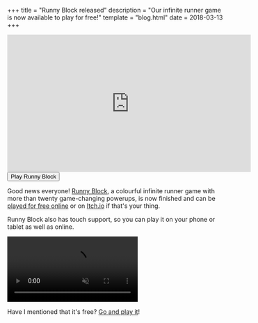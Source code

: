 +++
title = "Runny Block released"
description = "Our infinite runner game is now available to play for free!"
template = "blog.html"
date = 2018-03-13
+++

<a href="http://www.runnyblock.com" title="Play our latest game here" class="game-link">
    <iframe width="560" height="315" src="https://www.youtube.com/embed/rX49g9RI8PQ" frameborder="0" allow="autoplay; encrypted-media" allowfullscreen></iframe>
    <button class="nav-link button">Play Runny Block</button>
</a>

Good news everyone! [Runny Block](https://www.runnyblock.com), a colourful infinite runner game with more than twenty game-changing powerups, is now finished and can be [played for free online](https://www.runnyblock.com) or on [Itch.io](https://unsensible.itch.io/runnyblock) if that's your thing.

Runny Block also has touch support, so you can play it on your phone or tablet as well as online.

<video src="/img/projects/runny-gif.mp4" autoplay loop muted class="feature-image"></video>

Have I mentioned that it's free? [Go and play it](https://www.runnyblock.com)!

